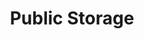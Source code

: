 ---
title: "Public Storage"
url: /charlotte/public-storage-south-boulevard/
shop: storage rental
---